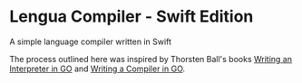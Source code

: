 # Lengua Compiler - Swift Edition

A simple language compiler written in Swift

The process outlined here was inspired by Thorsten Ball's books [Writing an Interpreter in GO](https://interpreterbook.com/) and [Writing a Compiler in GO](https://compilerbook.com/).
